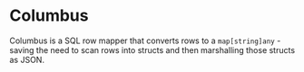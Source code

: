 # Columbus

Columbus is a SQL row mapper that converts rows to a `map[string]any` - saving the need to scan rows into structs and then marshalling those structs as JSON.
